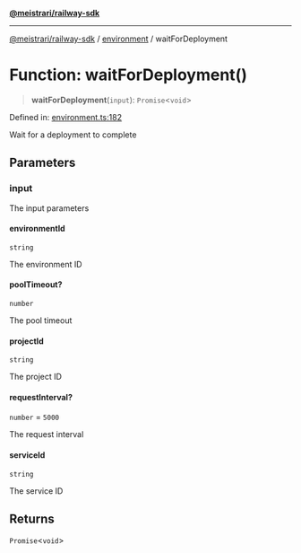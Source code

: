 [**@meistrari/railway-sdk**](../../README.md)

***

[@meistrari/railway-sdk](../../README.md) / [environment](../README.md) / waitForDeployment

# Function: waitForDeployment()

> **waitForDeployment**(`input`): `Promise`\<`void`\>

Defined in: [environment.ts:182](https://github.com/meistrari/railway-sdk/blob/75ed93e9a33db2324064394627b2c718f668dc2c/src/resources/environment.ts#L182)

Wait for a deployment to complete

## Parameters

### input

The input parameters

#### environmentId

`string`

The environment ID

#### poolTimeout?

`number`

The pool timeout

#### projectId

`string`

The project ID

#### requestInterval?

`number` = `5000`

The request interval

#### serviceId

`string`

The service ID

## Returns

`Promise`\<`void`\>
